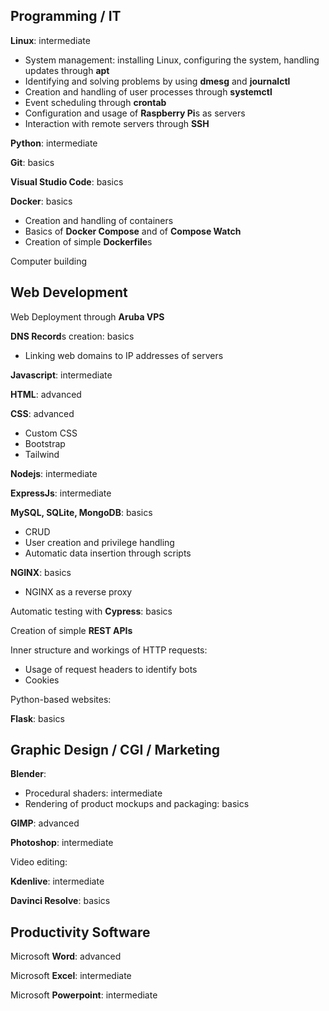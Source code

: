 
## Programming / IT

**Linux**: intermediate
- System management: installing Linux, configuring the system, handling updates through **apt**
- Identifying and solving problems by using **dmesg** and **journalctl**
- Creation and handling of user processes through **systemctl**
- Event scheduling through **crontab**
- Configuration and usage of **Raspberry Pi**s as servers
- Interaction with remote servers through **SSH**

**Python**: intermediate

**Git**: basics

**Visual Studio Code**: basics

**Docker**: basics
- Creation and handling of containers
- Basics of **Docker Compose** and of **Compose Watch**
- Creation of simple **Dockerfile**s

Computer building

## Web Development

Web Deployment through **Aruba VPS**

**DNS Record**s creation: basics
- Linking web domains to IP addresses of servers

**Javascript**: intermediate

**HTML**: advanced

**CSS**: advanced
- Custom CSS
- Bootstrap
- Tailwind

**Nodejs**: intermediate

**ExpressJs**: intermediate

**MySQL, SQLite, MongoDB**: basics
- CRUD
- User creation and privilege handling
- Automatic data insertion through scripts

**NGINX**: basics
- NGINX as a reverse proxy

Automatic testing with **Cypress**: basics

Creation of simple **REST APIs**

Inner structure and workings of HTTP requests:
- Usage of request headers to identify bots
- Cookies

Python-based websites:

**Flask**: basics

## Graphic Design / CGI / Marketing

**Blender**:
- Procedural shaders: intermediate
- Rendering of product mockups and packaging: basics

**GIMP**: advanced

**Photoshop**: intermediate

Video editing:

**Kdenlive**: intermediate

**Davinci Resolve**: basics

## Productivity Software

Microsoft **Word**: advanced

Microsoft **Excel**: intermediate

Microsoft **Powerpoint**: intermediate